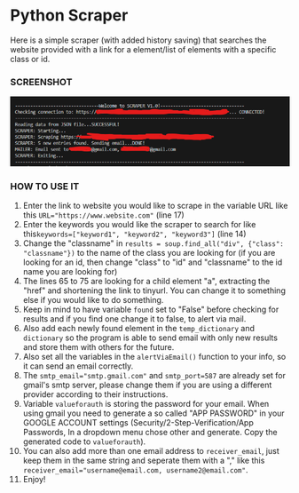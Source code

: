 # Python Scraper

Here is a simple scraper (with added history saving) that searches the website provided with a link for a element/list of elements with a specific class or id.

### SCREENSHOT
![Screenshot](image.png)

### HOW TO USE IT
1. Enter the link to website you would like to scrape in the variable URL like this  ```URL="https://www.website.com"``` (line 17)
2. Enter the keywords you would like the scraper to search for like this```keywords=["keyword1", "keyword2", "keyword3"]``` (line 14)
3. Change the "classname" in ```results = soup.find_all("div", {"class": "classname"})``` to the name of the class you are looking for (if you are looking for an id, then change "class" to "id" and "classname" to the id name you are looking for)
4. The lines 65 to 75 are looking for a child element "a", extracting the "href" and shortening the link to tinyurl. You can change it to something else if you would like to do something. 
5. Keep in mind to have variable ```found``` set to "False" before checking for results and if you find one change it to false, to alert via mail.
6. Also add each newly found element in the ```temp_dictionary``` and ```dictionary``` so the program is able to send email with only new results and store them with others for the future.
7. Also set all the variables in the ```alertViaEmail()``` function to your info, so it can send an email correctly. 
8. The ```smtp_email="smtp.gmail.com"``` and ```smtp_port=587``` are already set for gmail's smtp server, please change them if you are using a different provider according to their instructions.
9. Variable ```valueforauth``` is storing the password for your email. When using gmail you need to generate a so called "APP PASSWORD" in your GOOGLE ACCOUNT settings (Security/2-Step-Verification/App Passwords, In a dropdown menu chose other and generate. Copy the generated code to ```valueforauth```).
10. You can also add more than one email address to ```receiver_email```, just keep them in the same string and seperate them with a "," like this ```receiver_email="username@email.com, username2@email.com"```.
11. Enjoy!


